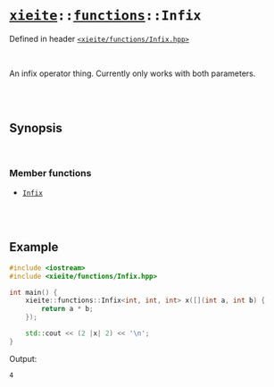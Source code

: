 # [`xieite`](../../README.md)`::`[`functions`](../../docs/functions.md)`::Infix`
Defined in header [`<xieite/functions/Infix.hpp>`](../../include/xieite/functions/Infix.hpp)

<br/>

An infix operator thing. Currently only works with both parameters.

<br/><br/>

## Synopsis

<br/>

### Member functions
- [`Infix`](../../docs/functions/Infix/constructor.md)

<br/><br/>

## Example
```cpp
#include <iostream>
#include <xieite/functions/Infix.hpp>

int main() {
	xieite::functions::Infix<int, int, int> x([](int a, int b) {
		return a * b;
	});

	std::cout << (2 |x| 2) << '\n';
}
```
Output:
```
4
```
